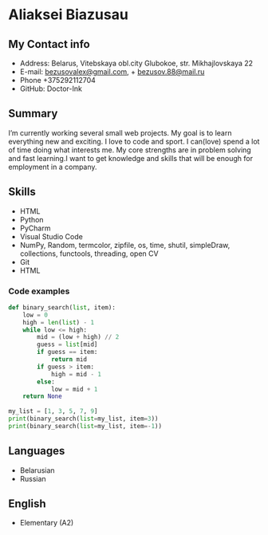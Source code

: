 # **Aliaksei Biazusau**


## My Contact info

* Address: Belarus, Vitebskaya obl.city Glubokoe, str. Mikhajlovskaya 22
* E-mail: bezusovalex@gmail.com,
        + bezusov.88@mail.ru
* Phone +375292112704 
* GitHub: Doctor-Ink 


## Summary

I’m currently working several small web projects. My goal is to learn everything new and exciting. I love to code and sport. I can(love) spend a lot of time doing what interests me. My core strengths are in problem solving and fast learning.I want to get knowledge and skills that will be enough for employment in a company.


## Skills

* HTML
* Python
* PyCharm
* Visual Studio Code
* NumPy, Random, termcolor, zipfile, os, time, shutil, simpleDraw, collections, functools, threading, open CV
* Git 
* HTML


### Code examples

``` Python
def binary_search(list, item):
    low = 0
    high = len(list) - 1
    while low <= high:
        mid = (low + high) // 2  
        guess = list[mid]
        if guess == item:
            return mid
        if guess > item:
            high = mid - 1
        else:
            low = mid + 1
    return None
     
my_list = [1, 3, 5, 7, 9]
print(binary_search(list=my_list, item=3))
print(binary_search(list=my_list, item=-1))
```


## Languages

* Belarusian
* Russian 


## English

* Elementary (A2)